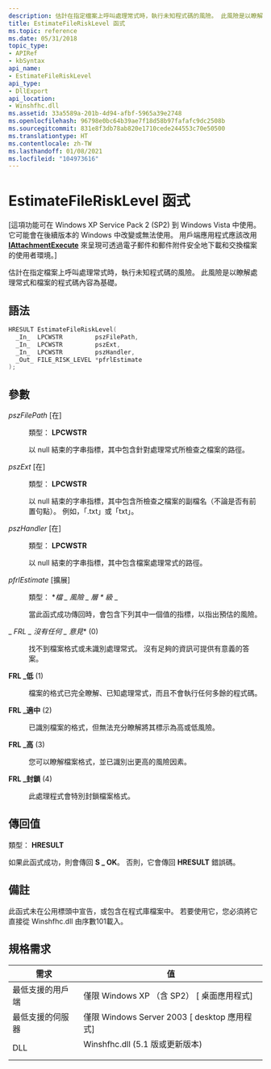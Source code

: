 ```yaml
---
description: 估計在指定檔案上呼叫處理常式時，執行未知程式碼的風險。 此風險是以瞭解處理常式和檔案的程式碼內容為基礎。
title: EstimateFileRiskLevel 函式
ms.topic: reference
ms.date: 05/31/2018
topic_type:
- APIRef
- kbSyntax
api_name:
- EstimateFileRiskLevel
api_type:
- DllExport
api_location:
- Winshfhc.dll
ms.assetid: 33a5589a-201b-4d94-afbf-5965a39e2748
ms.openlocfilehash: 96798e0bc64b39ae7f18d58b97fafafc9dc2508b
ms.sourcegitcommit: 831e8f3db78ab820e1710cede244553c70e50500
ms.translationtype: HT
ms.contentlocale: zh-TW
ms.lasthandoff: 01/08/2021
ms.locfileid: "104973616"
---
```

# <a name="estimatefilerisklevel-function"></a>EstimateFileRiskLevel 函式

\[這項功能可在 Windows XP Service Pack 2 (SP2) 到 Windows Vista 中使用。 它可能會在後續版本的 Windows 中改變或無法使用。 用戶端應用程式應該改用 [**IAttachmentExecute**](/windows/desktop/api/shobjidl_core/nn-shobjidl_core-iattachmentexecute) 來呈現可透過電子郵件和郵件附件安全地下載和交換檔案的使用者環境。\]

估計在指定檔案上呼叫處理常式時，執行未知程式碼的風險。 此風險是以瞭解處理常式和檔案的程式碼內容為基礎。

## <a name="syntax"></a>語法


```C++
HRESULT EstimateFileRiskLevel(
  _In_  LPCWSTR         pszFilePath,
  _In_  LPCWSTR         pszExt,
  _In_  LPCWSTR         pszHandler,
  _Out_ FILE_RISK_LEVEL *pfrlEstimate
);
```



## <a name="parameters"></a>參數

<dl> <dt>

*pszFilePath* \[在\]
</dt> <dd>

類型： **LPCWSTR**

以 null 結束的字串指標，其中包含針對處理常式所檢查之檔案的路徑。

</dd> <dt>

*pszExt* \[在\]
</dt> <dd>

類型： **LPCWSTR**

以 null 結束的字串指標，其中包含所檢查之檔案的副檔名（不論是否有前置句點）。 例如，「.txt」或「txt」。

</dd> <dt>

*pszHandler* \[在\]
</dt> <dd>

類型： **LPCWSTR**

以 null 結束的字串指標，其中包含檔案處理常式的路徑。

</dd> <dt>

*pfrlEstimate* \[擴展\]
</dt> <dd>

類型： **檔 \_ 風險 \_ 層 \* 級* _

當此函式成功傳回時，會包含下列其中一個值的指標，以指出預估的風險。

<dt>

<span id="FRL_NO_OPINION"></span><span id="frl_no_opinion"></span>

<span id="FRL_NO_OPINION"></span><span id="frl_no_opinion"></span>_ *FRL \_ 沒有任何 \_ 意見** (0) 


</dt> <dd>

找不到檔案格式或未識別處理常式。 沒有足夠的資訊可提供有意義的答案。

</dd> <dt>

<span id="FRL_LOW"></span><span id="frl_low"></span>

<span id="FRL_LOW"></span><span id="frl_low"></span>**FRL \_低** (1) 


</dt> <dd>

檔案的格式已完全瞭解、已知處理常式，而且不會執行任何多餘的程式碼。

</dd> <dt>

<span id="FRL_MODERATE"></span><span id="frl_moderate"></span>

<span id="FRL_MODERATE"></span><span id="frl_moderate"></span>**FRL \_適中** (2) 


</dt> <dd>

已識別檔案的格式，但無法充分瞭解將其標示為高或低風險。

</dd> <dt>

<span id="FRL_HIGH"></span><span id="frl_high"></span>

<span id="FRL_HIGH"></span><span id="frl_high"></span>**FRL \_高** (3) 


</dt> <dd>

您可以瞭解檔案格式，並已識別出更高的風險因素。

</dd> <dt>

<span id="FRL_BLOCK"></span><span id="frl_block"></span>

<span id="FRL_BLOCK"></span><span id="frl_block"></span>**FRL \_封鎖** (4) 


</dt> <dd>

此處理程式會特別封鎖檔案格式。

</dd> </dl> </dd> </dl>

## <a name="return-value"></a>傳回值

類型： **HRESULT**

如果此函式成功，則會傳回 **S \_ OK**。 否則，它會傳回 **HRESULT** 錯誤碼。

## <a name="remarks"></a>備註

此函式未在公用標頭中宣告，或包含在程式庫檔案中。 若要使用它，您必須將它直接從 Winshfhc.dll 由序數101載入。

## <a name="requirements"></a>規格需求



| 需求 | 值 |
|-------------------------------------|----------------------------------------------------------------------------------------------------------------|
| 最低支援的用戶端<br/> | 僅限 Windows XP （含 SP2） \[ 桌面應用程式\]<br/>                                                           |
| 最低支援的伺服器<br/> | 僅限 Windows Server 2003 \[ desktop 應用程式\]<br/>                                                           |
| DLL<br/>                      | <dl> <dt>Winshfhc.dll (5.1 版或更新版本) </dt> </dl> |



 

 




